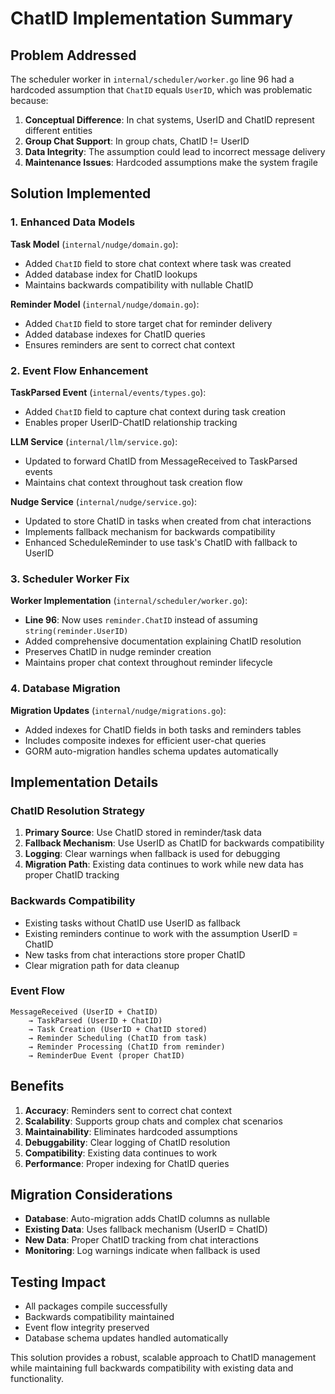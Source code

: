 # ChatID Implementation Summary

## Problem Addressed

The scheduler worker in `internal/scheduler/worker.go` line 96 had a hardcoded assumption that `ChatID` equals `UserID`, which was problematic because:

1. **Conceptual Difference**: In chat systems, UserID and ChatID represent different entities
2. **Group Chat Support**: In group chats, ChatID != UserID
3. **Data Integrity**: The assumption could lead to incorrect message delivery
4. **Maintenance Issues**: Hardcoded assumptions make the system fragile

## Solution Implemented

### 1. Enhanced Data Models

**Task Model** (`internal/nudge/domain.go`):
- Added `ChatID` field to store chat context where task was created
- Added database index for ChatID lookups
- Maintains backwards compatibility with nullable ChatID

**Reminder Model** (`internal/nudge/domain.go`):
- Added `ChatID` field to store target chat for reminder delivery
- Added database indexes for ChatID queries
- Ensures reminders are sent to correct chat context

### 2. Event Flow Enhancement

**TaskParsed Event** (`internal/events/types.go`):
- Added `ChatID` field to capture chat context during task creation
- Enables proper UserID-ChatID relationship tracking

**LLM Service** (`internal/llm/service.go`):
- Updated to forward ChatID from MessageReceived to TaskParsed events
- Maintains chat context throughout task creation flow

**Nudge Service** (`internal/nudge/service.go`):
- Updated to store ChatID in tasks when created from chat interactions
- Implements fallback mechanism for backwards compatibility
- Enhanced ScheduleReminder to use task's ChatID with fallback to UserID

### 3. Scheduler Worker Fix

**Worker Implementation** (`internal/scheduler/worker.go`):
- **Line 96**: Now uses `reminder.ChatID` instead of assuming `string(reminder.UserID)`
- Added comprehensive documentation explaining ChatID resolution
- Preserves ChatID in nudge reminder creation
- Maintains proper chat context throughout reminder lifecycle

### 4. Database Migration

**Migration Updates** (`internal/nudge/migrations.go`):
- Added indexes for ChatID fields in both tasks and reminders tables
- Includes composite indexes for efficient user-chat queries
- GORM auto-migration handles schema updates automatically

## Implementation Details

### ChatID Resolution Strategy

1. **Primary Source**: Use ChatID stored in reminder/task data
2. **Fallback Mechanism**: Use UserID as ChatID for backwards compatibility
3. **Logging**: Clear warnings when fallback is used for debugging
4. **Migration Path**: Existing data continues to work while new data has proper ChatID tracking

### Backwards Compatibility

- Existing tasks without ChatID use UserID as fallback
- Existing reminders continue to work with the assumption UserID = ChatID
- New tasks from chat interactions store proper ChatID
- Clear migration path for data cleanup

### Event Flow

```
MessageReceived (UserID + ChatID) 
    → TaskParsed (UserID + ChatID)
    → Task Creation (UserID + ChatID stored)
    → Reminder Scheduling (ChatID from task)
    → Reminder Processing (ChatID from reminder)
    → ReminderDue Event (proper ChatID)
```

## Benefits

1. **Accuracy**: Reminders sent to correct chat context
2. **Scalability**: Supports group chats and complex chat scenarios
3. **Maintainability**: Eliminates hardcoded assumptions
4. **Debuggability**: Clear logging of ChatID resolution
5. **Compatibility**: Existing data continues to work
6. **Performance**: Proper indexing for ChatID queries

## Migration Considerations

- **Database**: Auto-migration adds ChatID columns as nullable
- **Existing Data**: Uses fallback mechanism (UserID = ChatID)
- **New Data**: Proper ChatID tracking from chat interactions
- **Monitoring**: Log warnings indicate when fallback is used

## Testing Impact

- All packages compile successfully
- Backwards compatibility maintained
- Event flow integrity preserved
- Database schema updates handled automatically

This solution provides a robust, scalable approach to ChatID management while maintaining full backwards compatibility with existing data and functionality.
